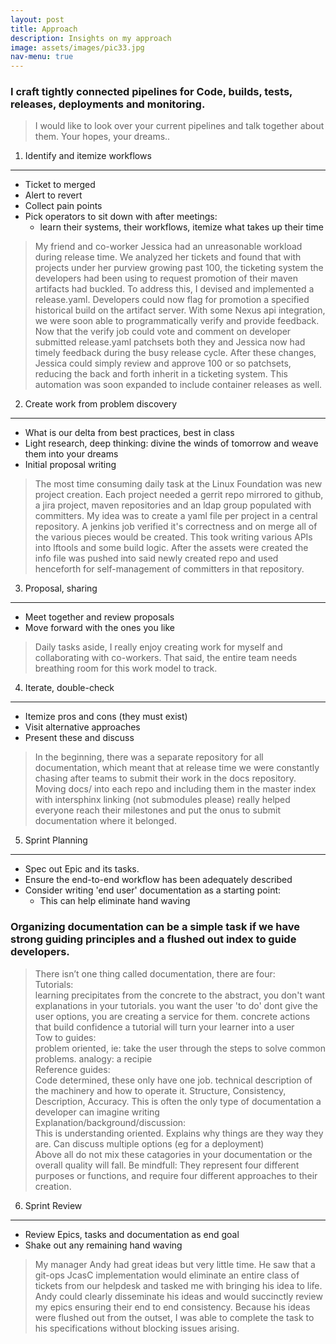 ```yaml
---
layout: post
title: Approach
description: Insights on my approach
image: assets/images/pic33.jpg
nav-menu: true
---
```



### I craft tightly connected pipelines for Code, builds, tests, releases, deployments and monitoring.

> I would like to look over your current pipelines and talk together about them. Your hopes, your dreams..

1) Identify and itemize workflows
-------------------------------
* Ticket to merged
* Alert to revert
* Collect pain points
* Pick operators to sit down with after meetings:
  * learn their systems, their workflows, itemize what takes up their time

>My friend and co-worker Jessica had an unreasonable workload during release time.
We analyzed her tickets and found that with projects under her purview growing past 100,
the ticketing system the developers had been using to request promotion of their maven artifacts had buckled.
To address this, I devised and implemented a release.yaml. Developers could now flag for promotion a specified historical build on the artifact server.
With some Nexus api integration, we were soon able to programmatically verify and provide feedback.
Now that the verify job could vote and comment on developer submitted release.yaml patchsets both they and Jessica now had timely feedback during the busy release cycle.
After these changes, Jessica could simply review and approve 100 or so patchsets, reducing the back and forth inherit in a ticketing system.
This automation was soon expanded to include container releases as well.

2) Create work from problem discovery
-----------------------------------
* What is our delta from best practices, best in class
* Light research, deep thinking: divine the winds of tomorrow and weave them into your dreams
* Initial proposal writing

>The most time consuming daily task at the Linux Foundation was new project creation.
Each project needed a gerrit repo mirrored to github, a jira project, maven repositories
and an ldap group populated with committers. My idea was to create a yaml file per project in a central repository.
A jenkins job verified it's correctness and on merge all of the various pieces would be created.
This took writing various APIs into lftools and some build logic. After the assets were created the info file was pushed into said newly created repo
and used henceforth for self-management of committers in that repository.


3) Proposal, sharing
------------------

* Meet together and review proposals
* Move forward with the ones you like

> Daily tasks aside, I really enjoy creating work for myself and collaborating with co-workers.
That said, the entire team needs breathing room for this work model to track.

4) Iterate, double-check
----------------------

* Itemize pros and cons (they must exist)
* Visit alternative approaches
* Present these and discuss

>In the beginning, there was a separate repository for all documentation,
which meant that at release time we were constantly chasing after teams to submit their work in the docs repository.
Moving docs/ into each repo and including them in the master index with intersphinx linking (not submodules please)
really helped everyone reach their milestones and put the onus to submit documentation where it belonged.


5) Sprint Planning
----------------

* Spec out Epic and its tasks.
* Ensure the end-to-end workflow has been adequately described
* Consider writing 'end user' documentation as a starting point:
  * This can help eliminate hand waving

### Organizing documentation can be a simple task if we have strong guiding principles and a flushed out index to guide developers.

>There isn’t one thing called documentation, there are four:\
Tutorials:\
learning precipitates from the concrete to the abstract, you don't want explanations in your tutorials. you want the user 'to do'
dont give the user options, you are creating a service for them. concrete actions that build confidence a tutorial will turn your learner into a user\
Tow to guides:\
problem oriented, ie: take the user through the steps to solve common problems. analogy: a recipie\
Reference guides:\
Code determined, these only have one job. technical description of the machinery and how to operate it.
Structure, Consistency, Description, Accuracy. This is often the only type of documentation a developer can imagine writing\
Explanation/background/discussion:\
This is understanding oriented. Explains why things are they way they are. Can discuss multiple options (eg for a deployment)\
Above all do not mix these catagories in your documentation or the overall quality will fall.
Be mindfull: They represent four different purposes or functions, and require four different approaches to their creation.



6) Sprint Review
-------------

* Review Epics, tasks and documentation as end goal
* Shake out any remaining hand waving

>My manager Andy had great ideas but very little time.
He saw that a git-ops JcasC implementation would eliminate an entire class of tickets from our helpdesk and tasked me with bringing his idea to life.
Andy could clearly disseminate his ideas and would succinctly review my epics ensuring their end to end consistency.
Because his ideas were flushed out from the outset, I was able to complete the task to his specifications without blocking issues arising.

